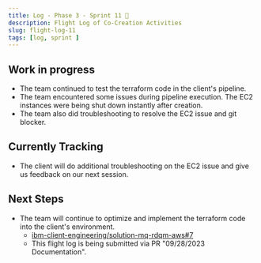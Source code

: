 ```yaml
---
title: Log - Phase 3 - Sprint 11 🛫
description: Flight Log of Co-Creation Activities
slug: flight-log-11
tags: [log, sprint ]
---
```


## Work in progress
- The team continued to test the terraform code in the client's pipeline.
- The team encountered some issues during pipeline execution. The EC2 instances were being shut down instantly after creation.
- The team also did troubleshooting to resolve the EC2 issue and git blocker.
## Currently Tracking
- The client will do additional troubleshooting on the EC2 issue and give us feedback on our next session.
## Next Steps
- The team will continue to optimize and implement the terraform code into the client's environment.
  - [ibm-client-engineering/solution-mq-rdqm-aws#7](https://zenhub.ibm.com/workspaces/st5-action-information-center-64343620d0cfd0000f03a114/issues/ibm-client-engineering/solution-mq-rdqm-aws/7)
  - This flight log is being submitted via PR "09/28/2023 Documentation".
